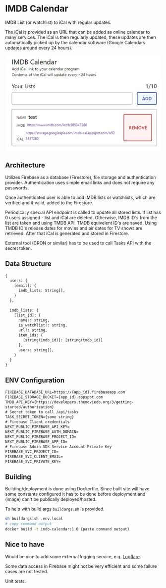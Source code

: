 # IMDB Calendar

IMDB List (or watchlist) to iCal with regular updates.

The iCal is provided as an URL that can be added as online calendar to many services. The iCal is then regularly updated, these updates are then automatically picked up by the calendar software (Google Calendars updates around every 24 hours).

![App](/main.jpg 'Screenshot')

## Architecture

Utilizes Firebase as a database (Firestore), file storage and authentication provider. Authentication uses simple email links and does not require any passwords.

Once authenticated user is able to add IMDB lists or watchlists, which are verified and if valid, added to the Firestore.

Periodically special API endpoint is called to update all stored lists. If list has 0 users assigned - list and iCal are deleted. Otherwise, IMDB ID's from the list are taken and using TMDB API, TMDB equivelent ID's are saved. Using TMDB ID's release dates for movies and air dates for TV shows are retrieved. After that iCal is generated and stored in Firestore.

External tool (CRON or similar) has to be used to call Tasks API with the secret token.

## Data Structure

```
{
  users: {
    [email]: {
      imdb_lists: String[],
    }
  },

  imdb_lists: {
    [list_id]: {
      name?: string,
      is_watchlist?: string,
      url?: string,
      item_ids: {
        [string(imdb_id)]: [string(tmdb_id)]
      },
      users: string[],
    }
  }
}
```

## ENV Configuration

```
FIREBASE_DATABASE_URL=https://{app_id}.firebaseapp.com
FIREBASE_STORAGE_BUCKET={app_id}.appspot.com
TMDB_API_KEY={https://developers.themoviedb.org/3/getting-started/authorization}
# Secret token to call /api/tasks
TASK_SECRET_TOKEN={some string}
# Firebase Client credentials
NEXT_PUBLIC_FIREBASE_API_KEY=
NEXT_PUBLIC_FIREBASE_AUTH_DOMAIN=
NEXT_PUBLIC_FIREBASE_PROJECT_ID=
NEXT_PUBLIC_FIREBASE_APP_ID=
# Firebase Admin SDK Service Account Private Key
FIREBASE_SVC_PROJECT_ID=
FIREBASE_SVC_CLIENT_EMAIL=
FIREBASE_SVC_PRIVATE_KEY=
```

## Building

Building/deployment is done using Dockerfile. Since built site will have some constants configured it has to be done before deployment and (image) can't be publically deployed/hosted.

To help with build args `buildargs.sh` is provided.

```sh
sh buildargs.sh .env.local
# copy command output
docker build -t imdb-calendar:1.0 {paste command output}
```

## Nice to have

Would be nice to add some external logging service, e.g. [Logflare](https://logflare.app/).

Some data access in Firebase might not be very efficient and some failure cases are not tested.

Unit tests.
